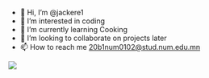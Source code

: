 - 👋 Hi, I’m @jackere1
- 👀 I’m interested in coding
- 🌱 I’m currently learning Cooking
- 💞️ I’m looking to collaborate on projects later
- 📫 How to reach me  20b1num0102@stud.num.edu.mn
<img src="https://media4.giphy.com/media/llKJGxQ1ESmac/giphy.gif" />

<!---
jackere1/jackere1 is a ✨ special ✨ repository because its `README.md` (this file) appears on your GitHub profile.
You can click the Preview link to take a look at your changes.
--->

